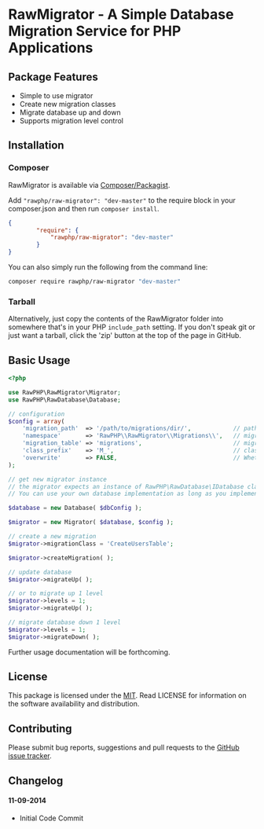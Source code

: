 # RawMigrator - A Simple Database Migration Service for PHP Applications

## Package Features
- Simple to use migrator
- Create new migration classes
- Migrate database up and down
- Supports migration level control

## Installation

### Composer
RawMigrator is available via [Composer/Packagist](https://packagist.org/packages/rawphp/raw-router).

Add `"rawphp/raw-migrator": "dev-master"` to the require block in your composer.json and then run `composer install`.

```json
{
        "require": {
            "rawphp/raw-migrator": "dev-master"
        }
}
```

You can also simply run the following from the command line:

```sh
composer require rawphp/raw-migrator "dev-master"
```

### Tarball
Alternatively, just copy the contents of the RawMigrator folder into somewhere that's in your PHP `include_path` setting. If you don't speak git or just want a tarball, click the 'zip' button at the top of the page in GitHub.

## Basic Usage

```php
<?php

use RawPHP\RawMigrator\Migrator;
use RawPHP\RawDatabase\Database;

// configuration
$config = array(
    'migration_path'  => '/path/to/migrations/dir/',            // path to migrations directory
    'namespace'       => 'RawPHP\\RawMigrator\\Migrations\\',   // migrations namespace, leave empty if namespaces not used
    'migration_table' => 'migrations',                          // migrations table name
    'class_prefix'    => 'M_',                                  // class prefix for creating new migrations
    'overwrite'       => FALSE,                                 // Whether to overwrite existing migrations of the same name
);

// get new migrator instance
// the migrator expects an instance of RawPHP\RawDatabase\IDatabase class as its first parameter.
// You can use your own database implementation as long as you implement the IDatabase interface.

$database = new Database( $dbConfig );

$migrator = new Migrator( $database, $config );

// create a new migration
$migrator->migrationClass = 'CreateUsersTable';

$migrator->createMigration( );

// update database
$migrator->migrateUp( );

// or to migrate up 1 level
$migrator->levels = 1;
$migrator->migrateUp( );

// migrate database down 1 level
$migrator->levels = 1;
$migrator->migrateDown( );
```

Further usage documentation will be forthcoming.

## License
This package is licensed under the [MIT](https://github.com/rawphp/RawMigrator/blob/master/LICENSE). Read LICENSE for information on the software availability and distribution.

## Contributing

Please submit bug reports, suggestions and pull requests to the [GitHub issue tracker](https://github.com/rawphp/RawMigrator/issues).

## Changelog

#### 11-09-2014
- Initial Code Commit
